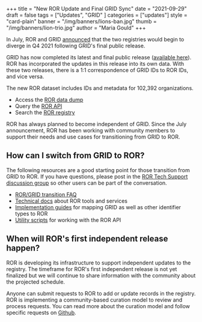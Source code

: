 +++
title = "New ROR Update and Final GRID Sync"
date = "2021-09-29"
draft = false
tags = ["Updates", "GRID" ]
categories = ["updates"]
style = "card-plain"
banner = "/img/banners/lions-ban.jpg"
thumb = "/img/banners/lion-trio.jpg"
author = "Maria Gould"
+++

In July, ROR and GRID [announced](/blog/2021-07-12-ror-grid-the-way-forward) that the two registries would begin to diverge in Q4 2021 following GRID's final public release.

GRID has now completed its latest and final public release ([available here](https://grid.ac/downloads)). ROR has incorporated the updates in this release into its own data. With these two releases, there is a 1:1 correspondence of GRID IDs to ROR IDs, and vice versa.

The new ROR dataset includes IDs and metadata for 102,392 organizations.

- Access the [ROR data dump](https://doi.org/10.5281/zenodo.5534442.)
- Query the [ROR API](https://api.ror.org/organizations)
- Search the [ROR registry](https://ror.org/search)

ROR has always planned to become independent of GRID. Since the July announcement, ROR has been working with community members to support their needs and use cases for transitioning from GRID to ROR.    

## How can I switch from GRID to ROR?
The following resources are a good starting point for those transition from GRID to ROR. If you have questions, please post in the [ROR Tech Support discussion group](https://groups.google.com/a/ror.org/g/ror-api-users) so other users can be part of the conversation.

- [ROR/GRID transition FAQ](https://ror.readme.io/docs/gridror-transition-faq)
- [Technical docs](https://ror.readme.io/docs/rest-api) about ROR tools and services
- [Implementation guides](https://ror.readme.io/docs/map-other-organization-id-types-to-ror) for mapping GRID as well as other identifier types to ROR
- [Utility scripts](https://github.com/ror-community/ror-utilities) for working with the ROR API

## When will ROR's first independent release happen?
ROR is developing its infrastructure to support independent updates to the registry. The timeframe for ROR's first independent release is not yet finalized but we will continue to share information with the community about the projected schedule.

Anyone can submit requests to ROR to add or update records in the registry. ROR is implementing a community-based curation model to review and process requests. You can read more about the curation model and follow specific requests on [Github](https://github.com/ror-community/ror-updates/issues).
